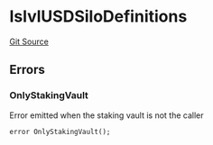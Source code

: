# IslvlUSDSiloDefinitions
[Git Source](https://github.com/Level-Money/contracts/blob/0fa663cd541ef95fb08cd2849fd8cc2be3967548/src/v1/interfaces/IslvlUSDSiloDefinitions.sol)


## Errors
### OnlyStakingVault
Error emitted when the staking vault is not the caller


```solidity
error OnlyStakingVault();
```

